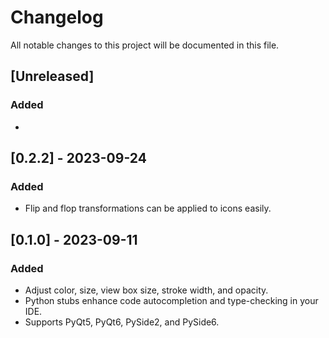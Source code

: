 # Changelog
All notable changes to this project will be documented in this file.

## [Unreleased]
### Added
- 

## [0.2.2] - 2023-09-24
### Added
- Flip and flop transformations can be applied to icons easily.

## [0.1.0] - 2023-09-11
### Added
- Adjust color, size, view box size, stroke width, and opacity.
- Python stubs enhance code autocompletion and type-checking in your IDE.
- Supports PyQt5, PyQt6, PySide2, and PySide6.
